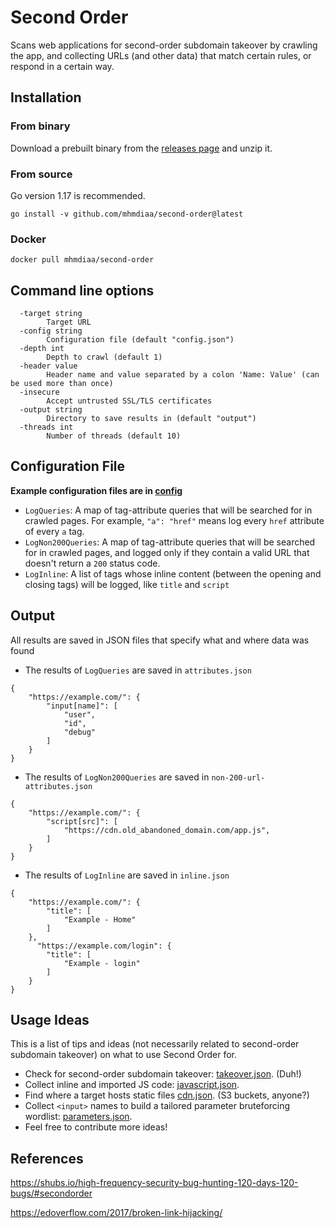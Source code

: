 # Second Order

Scans web applications for second-order subdomain takeover by crawling the app, and collecting URLs (and other data) that match certain rules, or respond in a certain way.

## Installation
### From binary
Download a prebuilt binary from the [releases page](https://github.com/mhmdiaa/second-order/releases/latest) and unzip it.

### From source
Go version 1.17 is recommended.
```
go install -v github.com/mhmdiaa/second-order@latest
```

### Docker
```
docker pull mhmdiaa/second-order
```

## Command line options
```
  -target string
        Target URL
  -config string
        Configuration file (default "config.json")
  -depth int
        Depth to crawl (default 1)
  -header value
    	Header name and value separated by a colon 'Name: Value' (can be used more than once)
  -insecure
        Accept untrusted SSL/TLS certificates
  -output string
        Directory to save results in (default "output")
  -threads int
        Number of threads (default 10)
```

## Configuration File
**Example configuration files are in [config](/config/)**
- `LogQueries`: A map of tag-attribute queries that will be searched for in crawled pages. For example, `"a": "href"` means log every `href` attribute of every `a` tag.
- `LogNon200Queries`: A map of tag-attribute queries that will be searched for in crawled pages, and logged only if they contain a valid URL that doesn't return a `200` status code.
- `LogInline`: A list of tags whose inline content (between the opening and closing tags) will be logged, like `title` and `script`

## Output
All results are saved in JSON files that specify what and where data was found

- The results of `LogQueries` are saved in `attributes.json`
```
{
    "https://example.com/": {
        "input[name]": [
            "user",
            "id",
            "debug"
        ]
    }
}
```
- The results of `LogNon200Queries` are saved in `non-200-url-attributes.json`
```
{
    "https://example.com/": {
        "script[src]": [
            "https://cdn.old_abandoned_domain.com/app.js",
        ]
    }
}
```
- The results of `LogInline` are saved in `inline.json`
```
{
    "https://example.com/": {
        "title": [
            "Example - Home"
        ]
    },
      "https://example.com/login": {
        "title": [
            "Example - login"
        ]
    }
}
```

## Usage Ideas
This is a list of tips and ideas (not necessarily related to second-order subdomain takeover) on what to use Second Order for.
- Check for second-order subdomain takeover: [takeover.json](config/takeover.json). (Duh!)
- Collect inline and imported JS code: [javascript.json](config/javascript.json).
- Find where a target hosts static files [cdn.json](config/cdn.json). (S3 buckets, anyone?)
- Collect `<input>` names to build a tailored parameter bruteforcing wordlist: [parameters.json](config/parameters.json).
- Feel free to contribute more ideas!

## References
https://shubs.io/high-frequency-security-bug-hunting-120-days-120-bugs/#secondorder

https://edoverflow.com/2017/broken-link-hijacking/
